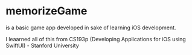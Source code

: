 # memorizeGame

is a basic game app developed in sake of learning iOS development.



I leaarned all of this from CS193p (Developing Applications for iOS using SwiftUI) - Stanford University  
